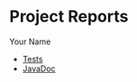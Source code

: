 # Project Reports

Your Name

* [Tests](./build/reports/tests/test/)
* [JavaDoc](./build/docs/javadoc/)